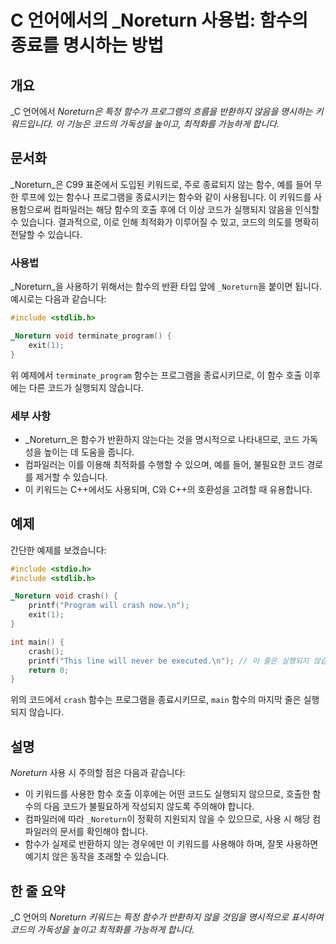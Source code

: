 <!--
Meta Description: # C 언어에서의 _Noreturn 사용법: 함수의 종료를 명시하는 방법 ## 개요 _C 언어에서 _Noreturn은 특정 함수가 프로그램의 흐름을 반환하지 않음을 명시하는 키워드입니다. 이 기능은 코드의 가독성을 높이고, 최적화를 가능하게 합니다._ ## 문서화 _N...
Meta Keywords: _noreturn, 함수의, 실행되지, 함수가, 반환하지
-->

# C 언어에서의 _Noreturn 사용법: 함수의 종료를 명시하는 방법

## 개요
_C 언어에서 _Noreturn은 특정 함수가 프로그램의 흐름을 반환하지 않음을 명시하는 키워드입니다. 이 기능은 코드의 가독성을 높이고, 최적화를 가능하게 합니다._

## 문서화
_Noreturn_은 C99 표준에서 도입된 키워드로, 주로 종료되지 않는 함수, 예를 들어 무한 루프에 있는 함수나 프로그램을 종료시키는 함수와 같이 사용됩니다. 이 키워드를 사용함으로써 컴파일러는 해당 함수의 호출 후에 더 이상 코드가 실행되지 않음을 인식할 수 있습니다. 결과적으로, 이로 인해 최적화가 이루어질 수 있고, 코드의 의도를 명확히 전달할 수 있습니다.

### 사용법
_Noreturn_을 사용하기 위해서는 함수의 반환 타입 앞에 `_Noreturn`을 붙이면 됩니다. 예시로는 다음과 같습니다:

```c
#include <stdlib.h>

_Noreturn void terminate_program() {
    exit(1);
}
```

위 예제에서 `terminate_program` 함수는 프로그램을 종료시키므로, 이 함수 호출 이후에는 다른 코드가 실행되지 않습니다.

### 세부 사항
- _Noreturn_은 함수가 반환하지 않는다는 것을 명시적으로 나타내므로, 코드 가독성을 높이는 데 도움을 줍니다.
- 컴파일러는 이를 이용해 최적화를 수행할 수 있으며, 예를 들어, 불필요한 코드 경로를 제거할 수 있습니다.
- 이 키워드는 C++에서도 사용되며, C와 C++의 호환성을 고려할 때 유용합니다.

## 예제
간단한 예제를 보겠습니다:

```c
#include <stdio.h>
#include <stdlib.h>

_Noreturn void crash() {
    printf("Program will crash now.\n");
    exit(1);
}

int main() {
    crash();
    printf("This line will never be executed.\n"); // 이 줄은 실행되지 않습니다.
    return 0;
}
```

위의 코드에서 `crash` 함수는 프로그램을 종료시키므로, `main` 함수의 마지막 줄은 실행되지 않습니다.

## 설명
_Noreturn_ 사용 시 주의할 점은 다음과 같습니다:
- 이 키워드를 사용한 함수 호출 이후에는 어떤 코드도 실행되지 않으므로, 호출한 함수의 다음 코드가 불필요하게 작성되지 않도록 주의해야 합니다.
- 컴파일러에 따라 `_Noreturn`이 정확히 지원되지 않을 수 있으므로, 사용 시 해당 컴파일러의 문서를 확인해야 합니다.
- 함수가 실제로 반환하지 않는 경우에만 이 키워드를 사용해야 하며, 잘못 사용하면 예기치 않은 동작을 초래할 수 있습니다.

## 한 줄 요약
_C 언어의 _Noreturn 키워드는 특정 함수가 반환하지 않을 것임을 명시적으로 표시하여 코드의 가독성을 높이고 최적화를 가능하게 합니다._